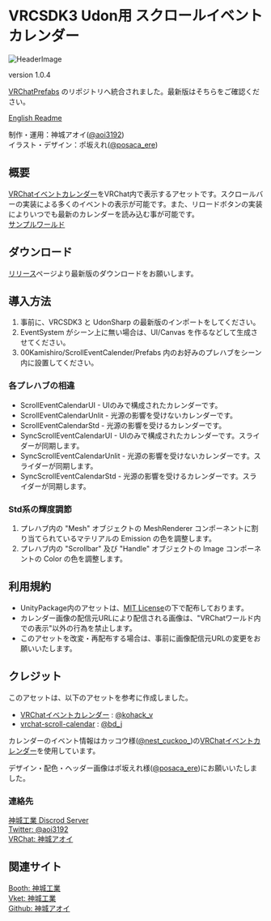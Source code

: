 # VRCSDK3 Udon用 スクロールイベントカレンダー
![HeaderImage](https://s2.booth.pm/b2209dbe-e926-43e3-ba9e-c8fe82d00574/i/2764234/0f50c7ee-b9bd-4a71-8222-0bfb97f44e5b_base_resized.jpg)

version 1.0.4 

[VRChatPrefabs](https://github.com/AoiKamishiro/VRChatPrefabs) のリポジトリへ統合されました。最新版はそちらをご確認ください。


[English Readme][00]

制作・運用：神城アオイ([@aoi3192][01])  
イラスト・デザイン：ポ坂えれ([@posaca_ere][02])  

## 概要
[VRChatイベントカレンダー][11]をVRChat内で表示するアセットです。スクロールバーの実装による多くのイベントの表示が可能です。また、リロードボタンの実装によりいつでも最新のカレンダーを読み込む事が可能です。  
[サンプルワールド][12]  

## ダウンロード
[リリース][21]ページより最新版のダウンロードをお願いします。  

## 導入方法
1. 事前に、VRCSDK3 と UdonSharp の最新版のインポートをしてください。
2. EventSystem がシーン上に無い場合は、UI/Canvas を作るなどして生成させてください。  
3. 00Kamishiro/ScrollEventCalender/Prefabs 内のお好みのプレハブをシーン内に設置してください。  

### 各プレハブの相違
* ScrollEventCalendarUI - UIのみで構成されたカレンダーです。  
* ScrollEventCalendarUnlit - 光源の影響を受けないカレンダーです。  
* ScrollEventCalendarStd - 光源の影響を受けるカレンダーです。  
* SyncScrollEventCalendarUI - UIのみで構成されたカレンダーです。スライダーが同期します。  
* SyncScrollEventCalendarUnlit - 光源の影響を受けないカレンダーです。スライダーが同期します。  
* SyncScrollEventCalendarStd - 光源の影響を受けるカレンダーです。スライダーが同期します。  

### Std系の輝度調節
1. プレハブ内の "Mesh" オブジェクトの MeshRenderer コンポーネントに割り当てられているマテリアルの Emission の色を調整します。  
2. プレハブ内の "Scrollbar" 及び "Handle" オブジェクトの Image コンポーネントの Color の色を調整します。  

## 利用規約
* UnityPackage内のアセットは、[MIT License][61]の下で配布しております。  
* カレンダー画像の配信元URLにより配信される画像は、"VRChatワールド内での表示"以外の行為を禁止します。  
* このアセットを改変・再配布する場合は、事前に画像配信元URLの変更をお願いいたします。  

## クレジット
このアセットは、以下のアセットを参考に作成しました。
* [VRChatイベントカレンダー][71] : [@kohack_v][72]  
* [vrchat-scroll-calendar][73] : [@bd_j][74]  
  
カレンダーのイベント情報はカッコウ様([@nest_cuckoo_][75])の[VRChatイベントカレンダー][76]を使用しています。  
  
デザイン・配色・ヘッダー画像はポ坂えれ様([@posaca_ere][77])にお願いいたしました。  

### 連絡先
[神城工業 Discrod Server][81]  
[Twitter: @aoi3192][82]  
[VRChat: 神城アオイ][83]  

## 関連サイト
[Booth: 神城工業][91]  
[Vket: 神城工業][92]  
[Github: 神城アオイ][93]  

[00]:https://github.com/AoiKamishiro/VRChatUdon_ScrollEventCalendar/blob/master/Assets/00Kamishiro/ScrollEventCalendar/README-en.md
[01]:https://twitter.com/aoi3192
[02]:https://twitter.com/posaca_ere
[11]:https://sites.google.com/view/vrchat-event
[12]:https://vrchat.com/home/world/wrld_7540f98a-df30-477f-8af3-2868ffec0863
[21]:https://github.com/AoiKamishiro/VRChatUdon_ScrollEventCalendar/releases
[61]:LICENSE-MIT.txt
[71]:https://booth.pm/ja/items/1223535
[72]:https://twitter.com/kohack_v
[73]:https://github.com/bdunderscore/vrchat-scroll-calendar
[74]:https://twitter.com/bd_j
[75]:https://twitter.com/nest_cuckoo_
[76]:https://sites.google.com/view/vrchat-event
[77]:https://twitter.com/posaca_ere
[81]:https://discord.gg/NG3DxyYkCf
[82]:https://twitter.com/aoi3192
[83]:https://www.vrchat.com/home/user/usr_19514816-2cf8-43cc-a046-9e2d87d15af7
[91]:https://kamishirolab.booth.pm/
[92]:https://www.v-market.work/ec/shops/1810/detail/
[93]:https://github.com/AoiKamishiro
